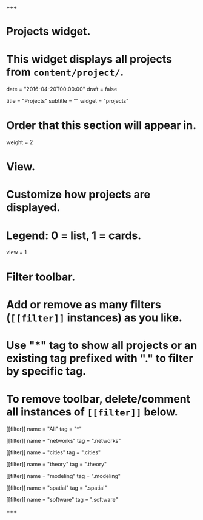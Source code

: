 +++
# Projects widget.
# This widget displays all projects from `content/project/`.

date = "2016-04-20T00:00:00"
draft = false

title = "Projects"
subtitle = ""
widget = "projects"

# Order that this section will appear in.
weight = 2

# View.
# Customize how projects are displayed.
# Legend: 0 = list, 1 = cards.
view = 1

# Filter toolbar.
# Add or remove as many filters (`[[filter]]` instances) as you like.
# Use "*" tag to show all projects or an existing tag prefixed with "." to filter by specific tag.
# To remove toolbar, delete/comment all instances of `[[filter]]` below.
[[filter]]
  name = "All"
  tag = "*"

[[filter]]
  name = "networks"
  tag = ".networks"

[[filter]]
  name = "cities"
  tag = ".cities"

[[filter]]
  name = "theory"
  tag = ".theory"

[[filter]]
  name = "modeling"
  tag = ".modeling"
  
[[filter]]
  name = "spatial"
  tag = ".spatial"

[[filter]]
  name = "software"
  tag = ".software"

+++

